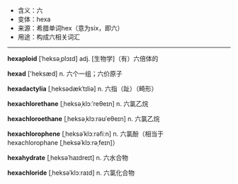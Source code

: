 - <span class="definition">含义：六</span>
- <span class="definition">变体：hexa</span>
- <span class="definition">来源：希腊单词hex（意为six，即六）</span>
- <span class="definition">用途：构成六相关词汇</span>

---

<span class="vocabulary">**hexaploid**</span> [ˈheksəˌplɔɪd] adj. [生物学]（有）六倍体的 

<span class="vocabulary">**hexad**</span> ['heksæd] n. 六个一组；六价原子

<span class="vocabulary">**hexadactylia**</span> [ˌheksədækˈtɪliə] n. 六指（趾）（畸形） 

<span class="vocabulary">**hexachlorethane**</span> [ˌheksəˌklɔːˈreθeɪn] n. 六氯乙烷

<span class="vocabulary">**hexachloroethane**</span> [ˌheksəˌklɔːrəʊˈeθeɪn] n. 六氯乙烷

<span class="vocabulary">**hexachlorophene**</span> [ˌheksəˈklɔːrəfiːn] n. 六氯酚（相当于hexachlorophane [ˌheksəˈklɔːrəˌfeɪn]）

<span class="vocabulary">**hexahydrate**</span> [ˌheksəˈhaɪdreɪt] n. 六水合物

<span class="vocabulary">**hexachloride**</span> [ˌheksəˈklɔːraɪd] n. 六氯化合物
